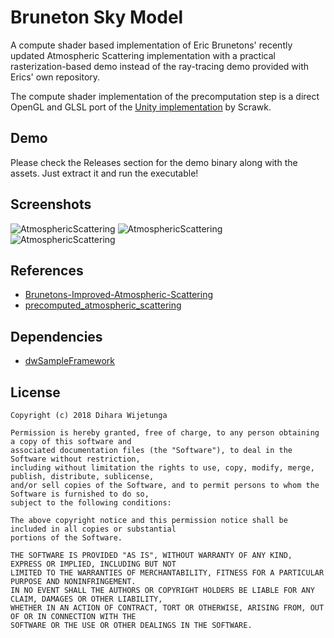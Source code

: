 # Bruneton Sky Model
A compute shader based implementation of Eric Brunetons' recently updated Atmospheric Scattering implementation with a practical rasterization-based demo instead of the ray-tracing demo provided with Erics' own repository.

The compute shader implementation of the precomputation step is a direct OpenGL and GLSL port of the [Unity implementation](https://github.com/Scrawk/Brunetons-Improved-Atmospheric-Scattering) by Scrawk.

## Demo
Please check the Releases section for the demo binary along with the assets. Just extract it and run the executable!

## Screenshots

![AtmosphericScattering](data/atmosphere_1.jpg)
![AtmosphericScattering](data/atmosphere_2.jpg)
![AtmosphericScattering](data/atmosphere_3.jpg)

## References
* [Brunetons-Improved-Atmospheric-Scattering](https://github.com/Scrawk/Brunetons-Improved-Atmospheric-Scattering)
* [precomputed_atmospheric_scattering](https://github.com/ebruneton/precomputed_atmospheric_scattering)

## Dependencies
* [dwSampleFramework](https://github.com/diharaw/dwSampleFramework) 

## License
```
Copyright (c) 2018 Dihara Wijetunga

Permission is hereby granted, free of charge, to any person obtaining a copy of this software and 
associated documentation files (the "Software"), to deal in the Software without restriction, 
including without limitation the rights to use, copy, modify, merge, publish, distribute, sublicense,
and/or sell copies of the Software, and to permit persons to whom the Software is furnished to do so, 
subject to the following conditions:

The above copyright notice and this permission notice shall be included in all copies or substantial
portions of the Software.

THE SOFTWARE IS PROVIDED "AS IS", WITHOUT WARRANTY OF ANY KIND, EXPRESS OR IMPLIED, INCLUDING BUT NOT 
LIMITED TO THE WARRANTIES OF MERCHANTABILITY, FITNESS FOR A PARTICULAR PURPOSE AND NONINFRINGEMENT. 
IN NO EVENT SHALL THE AUTHORS OR COPYRIGHT HOLDERS BE LIABLE FOR ANY CLAIM, DAMAGES OR OTHER LIABILITY,
WHETHER IN AN ACTION OF CONTRACT, TORT OR OTHERWISE, ARISING FROM, OUT OF OR IN CONNECTION WITH THE 
SOFTWARE OR THE USE OR OTHER DEALINGS IN THE SOFTWARE.
```
